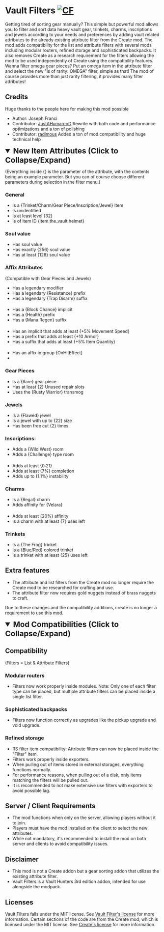 # Vault Filters <a href="https://www.curseforge.com/minecraft/mc-mods/vault-filters"><img src="http://cf.way2muchnoise.eu/952507.svg" alt="CF"></a>
Getting tired of sorting gear manually? This simple but powerful mod allows you to filter and sort data heavy vault gear,
trinkets, charms, inscriptions and jewels according to your needs and preferences by adding vault related attributes to
the already existing attribute filter from the Create mod. The mod adds compatibility for the list and attribute filters
with several mods including modular routers, refined storage and sophisticated backpacks. It also removes Create as a
research requirement for the filters allowing the mod to be used independently of Create using the compatibility features.
Wanna filter omega gear pieces? Put an omega item in the attribute filter and select the new "is of rarity: OMEGA" filter,
simple as that! The mod of course provides more than just rarity filtering, it provides many filter attributes!

## Credits
Huge thanks to the people here for making this mod possible
- Author: Joseph Franci
- Contributor: [JustAHuman-xD](https://github.com/JustAHuman-xD)
Rewrite with both code and performance optimizations and a ton of polishing
- Contributor: [radimous](https://github.com/radimous)
Added a ton of mod compatibility and huge technical help

<details open>
<summary style="font-size: 1.75em; font-weight: bold">
New Item Attributes (Click to Collapse/Expand)
</summary>

(Everything inside {} is the parameter of the attribute, with the contents being an example parameter.
But you can of course choose different parameters during selection in the filter menu.)

### General
- Is a {Trinket/Charm/Gear Piece/Inscription/Jewel} Item
- Is unidentified
- Is at least level {32}
- Is of item ID {item.the_vault.helmet}

### Soul value
- Has soul value
- Has exactly {256} soul value
- Has at least {128} soul value

### Affix Attributes
(Compatible with Gear Pieces and Jewels)
- Has a legendary modifier
- Has a legendary {Resistance} prefix
- Has a legendary {Trap Disarm} suffix
####
- Has a {Block Chance} implicit
- Has a {Health} prefix
- Has a {Mana Regen} suffix
####
- Has an implicit that adds at least {+5% Movement Speed}
- Has a prefix that adds at least {+10 Armor}
- Has a suffix that adds at least {+5% Item Quantity}
####
- Has an affix in group {OnHitEffect}
- 
### Gear Pieces
- Is a {Rare} gear piece
- Has at least {2} Unused repair slots
- Uses the {Rusty Warrior} transmog

### Jewels
- Is a {Flawed} jewel
- Is a jewel with up to {22} size
- Has been free cut {2} times

### Inscriptions:
- Adds a {Wild West} room
- Adds a {Challenge} type room
####
- Adds at least {0:21}
- Adds at least {7%} completion
- Adds up to {1.1%} instability


### Charms
- Is a {Regal} charm
- Adds affinity for {Velara}
####
- Adds at least {20%} affinity
- Is a charm with at least {7} uses left

### Trinkets
- Is a {The Frog} trinket
- Is a {Blue/Red} colored trinket
- Is a trinket with at least {25} uses left
</details>

## Extra features
- The attribute and list filters from the Create mod no longer require the Create mod to be researched for crafting and use.
- The attribute filter now requires gold nuggets instead of brass nuggets to craft.

Due to these changes and the compatibility additions, create is no longer a requirement to use this mod.

<details open>
<summary style="font-size: 1.75em; font-weight: bold">
Mod Compatibilities (Click to Collapse/Expand)
</summary>

## Compatibility

(Filters = List & Attribute Filters)

### Modular routers
- Filters now work properly inside modules. Note: Only one of each filter type can be placed, but multiple attribute filters can be placed inside a single list filter.

### Sophisticated backpacks
- Filters now function correctly as upgrades like the pickup upgrade and void upgrade.

### Refined storage
- RS filter item compatibility: Attribute filters can now be placed inside the "Filter" item.
- Filters work properly inside exporters.
- When pulling out of items stored in external storages, everything functions normally.
- For performance reasons, when pulling out of a disk, only items matching the filters will be pulled out.
- It is recommended to not make extensive use filters with exporters to avoid possible lag.
</details>

## Server / Client Requirements
- The mod functions when only on the server, allowing players without it to join. 
- Players must have the mod installed on the client to select the new attributes. 
- While not mandatory, it's recommended to install the mod on both server and clients to avoid compatibility issues.

## Disclaimer
- This mod is not a Create addon but a gear sorting addon that utilizes the existing attribute filter.
- Vault Filters is a Vault Hunters 3rd edition addon, intended for use alongside the modpack.

## Licenses
Vault Filters falls under the MIT license. See [Vault Filter's license]() for more information.
Certain sections of the code are from the Create mod, which is licensed under the MIT license. See [Create's license](https://github.com/Creators-of-Create/Create/blob/mc1.18/dev/LICENSE) for more information.